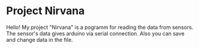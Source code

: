 # Project Nirvana

Hello!
My project "Nirvana" is а pogramm for reading the data from sensors. The sensor's data gives arduino via serial connection. 
Also you can save and change data in the file.

